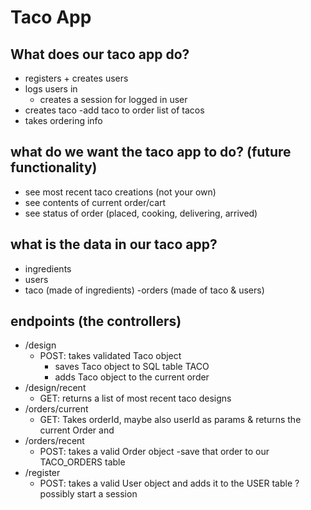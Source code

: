 # Taco App
## What does our taco app do?
- registers + creates users
- logs users in
  - creates a session for logged in user 
- creates taco
-add taco to order list of tacos
- takes ordering info

## what do we want the taco app to do? (future functionality)
- see most recent taco creations (not your own)
- see contents of current order/cart
- see status of order (placed, cooking, delivering, arrived)

## what is the data in our taco app?
- ingredients
- users
 - taco (made of ingredients)
-orders (made of taco & users)

## endpoints (the controllers)
- /design
  - POST: takes validated Taco object
    - saves Taco object to SQL table TACO
    - adds Taco object to the current order  
- /design/recent      
  - GET: returns a list of most recent taco designs
- /orders/current
  - GET: Takes orderId, maybe also userId as params & returns the current Order and 
- /orders/recent
  - POST: takes a valid Order object
    -save that order to our TACO_ORDERS table
- /register
  - POST: takes a valid User object and adds it to the USER table
  ? possibly start a session